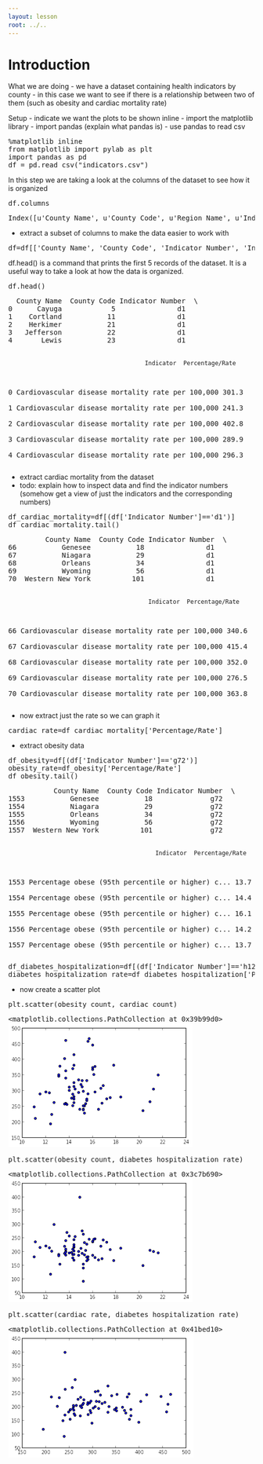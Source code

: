 ```yaml
---
layout: lesson
root: ../..
---
```


# Introduction 


<div>
<p>What we are doing - we have a dataset containing health indicators by county - in this case we want to see if there is a relationship between two of them (such as obesity and cardiac mortality rate)</p>
</div>


<div>
<p>Setup - indicate we want the plots to be shown inline - import the matplotlib library - import pandas (explain what pandas is) - use pandas to read csv</p>
</div>


<div class="in">
<pre>%matplotlib inline
from matplotlib import pylab as plt
import pandas as pd
df = pd.read_csv(&#34;indicators.csv&#34;)</pre>
</div>


<div>
<p>In this step we are taking a look at the columns of the dataset to see how it is organized</p>
</div>


<div class="in">
<pre>df.columns</pre>
</div>

<div class="out">
<pre>Index([u&#39;County Name&#39;, u&#39;County Code&#39;, u&#39;Region Name&#39;, u&#39;Indicator Number&#39;, u&#39;Indicator&#39;, u&#39;Total Event Counts&#39;, u&#39;Denominator&#39;, u&#39;Denominator Note&#39;, u&#39;Measure Unit&#39;, u&#39;Percentage/Rate&#39;, u&#39;95% CI&#39;, u&#39;Data Comments&#39;, u&#39;Data Years&#39;, u&#39;Data Sources&#39;, u&#39;Quartile&#39;, u&#39;Mapping Distribution&#39;, u&#39;Location&#39;], dtype=&#39;object&#39;)</pre>
</div>


<div>
<ul>
<li>extract a subset of columns to make the data easier to work with</li>
</ul>
</div>


<div class="in">
<pre>df=df[[&#39;County Name&#39;, &#39;County Code&#39;, &#39;Indicator Number&#39;, &#39;Indicator&#39;, &#39;Percentage/Rate&#39;]]</pre>
</div>


<div>
<p>df.head() is a command that prints the first 5 records of the dataset. It is a useful way to take a look at how the data is organized.</p>
</div>


<div class="in">
<pre>df.head()</pre>
</div>

<div class="out">
<pre>  County Name  County Code Indicator Number  \
0      Cayuga            5               d1   
1    Cortland           11               d1   
2    Herkimer           21               d1   
3   Jefferson           22               d1   
4       Lewis           23               d1   

                                           Indicator  Percentage/Rate  
0  Cardiovascular disease mortality rate per 100,000            301.3  
1  Cardiovascular disease mortality rate per 100,000            241.3  
2  Cardiovascular disease mortality rate per 100,000            402.8  
3  Cardiovascular disease mortality rate per 100,000            289.9  
4  Cardiovascular disease mortality rate per 100,000            296.3  </pre>
</div>


<div>
<ul>
<li>extract cardiac mortality from the dataset</li>
<li>todo: explain how to inspect data and find the indicator numbers (somehow get a view of just the indicators and the corresponding numbers)</li>
</ul>
</div>


<div class="in">
<pre>df_cardiac_mortality=df[(df[&#39;Indicator Number&#39;]==&#39;d1&#39;)]
df_cardiac_mortality.tail()</pre>
</div>

<div class="out">
<pre>         County Name  County Code Indicator Number  \
66           Genesee           18               d1   
67           Niagara           29               d1   
68           Orleans           34               d1   
69           Wyoming           56               d1   
70  Western New York          101               d1   

                                            Indicator  Percentage/Rate  
66  Cardiovascular disease mortality rate per 100,000            340.6  
67  Cardiovascular disease mortality rate per 100,000            415.4  
68  Cardiovascular disease mortality rate per 100,000            352.0  
69  Cardiovascular disease mortality rate per 100,000            276.5  
70  Cardiovascular disease mortality rate per 100,000            363.8  </pre>
</div>


<div>
<ul>
<li>now extract just the rate so we can graph it</li>
</ul>
</div>


<div class="in">
<pre>cardiac_rate=df_cardiac_mortality[&#39;Percentage/Rate&#39;]</pre>
</div>


<div>
<ul>
<li>extract obesity data</li>
</ul>
</div>


<div class="in">
<pre>df_obesity=df[(df[&#39;Indicator Number&#39;]==&#39;g72&#39;)]
obesity_rate=df_obesity[&#39;Percentage/Rate&#39;]
df_obesity.tail()</pre>
</div>

<div class="out">
<pre>           County Name  County Code Indicator Number  \
1553           Genesee           18              g72   
1554           Niagara           29              g72   
1555           Orleans           34              g72   
1556           Wyoming           56              g72   
1557  Western New York          101              g72   

                                              Indicator  Percentage/Rate  
1553  Percentage obese (95th percentile or higher) c...             13.7  
1554  Percentage obese (95th percentile or higher) c...             14.4  
1555  Percentage obese (95th percentile or higher) c...             16.1  
1556  Percentage obese (95th percentile or higher) c...             14.2  
1557  Percentage obese (95th percentile or higher) c...             13.7  </pre>
</div>


<div class="in">
<pre>df_diabetes_hospitalization=df[(df[&#39;Indicator Number&#39;]==&#39;h12a&#39;)]
diabetes_hospitalization_rate=df_diabetes_hospitalization[&#39;Percentage/Rate&#39;]</pre>
</div>


<div>
<ul>
<li>now create a scatter plot</li>
</ul>
</div>


<div class="in">
<pre>plt.scatter(obesity_count, cardiac_count)</pre>
</div>

<div class="out">
<pre>&lt;matplotlib.collections.PathCollection at 0x39b99d0&gt;
<img src="../../intermediate/datavis/02-datavis_scatter_files/intermediate/datavis/02-datavis_scatter_18_1.png">
</pre>
</div>


<div class="in">
<pre>plt.scatter(obesity_count, diabetes_hospitalization_rate)</pre>
</div>

<div class="out">
<pre>&lt;matplotlib.collections.PathCollection at 0x3c7b690&gt;
<img src="../../intermediate/datavis/02-datavis_scatter_files/intermediate/datavis/02-datavis_scatter_19_1.png">
</pre>
</div>


<div class="in">
<pre>plt.scatter(cardiac_rate, diabetes_hospitalization_rate)</pre>
</div>

<div class="out">
<pre>&lt;matplotlib.collections.PathCollection at 0x41bed10&gt;
<img src="../../intermediate/datavis/02-datavis_scatter_files/intermediate/datavis/02-datavis_scatter_20_1.png">
</pre>
</div>


<div>

</div>
